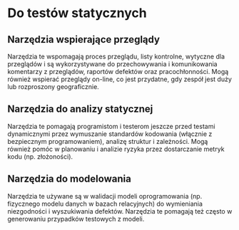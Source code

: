 # Do testów statycznych

## **Narzędzia wspierające przeglądy**

Narzędzia te wspomagają proces przeglądu, listy kontrolne, wytyczne dla przeglądów i są wykorzystywane do przechowywania i komunikowania komentarzy z przeglądów, raportów defektów oraz pracochłonności. Mogą również wspierać przeglądy on-line, co jest przydatne, gdy zespół jest duży lub rozproszony geograficznie.  

## **Narzędzia do analizy statycznej**

Narzędzia te pomagają programistom i testerom jeszcze przed testami dynamicznymi przez wymuszanie standardów kodowania \(włącznie z bezpiecznym programowaniem\), analizę struktur i zależności. Mogą również pomóc w planowaniu i analizie ryzyka przez dostarczanie metryk kodu \(np. złożoności\).  

## **Narzędzia do modelowania**

Narzędzia te używane są w walidacji modeli oprogramowania \(np. fizycznego modelu danych w bazach relacyjnych\) do wymieniania niezgodności i wyszukiwania defektów. Narzędzia te pomagają też często w generowaniu przypadków testowych z modeli.   

